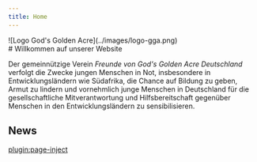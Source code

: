 ```yaml
---
title: Home
---
```

<div class="centeredImage" markdown="1" >
![Logo God's Golden Acre](../images/logo-gga.png)
</div>
# Willkommen auf unserer Website
  
Der gemeinnützige Verein *Freunde von God's Golden Acre Deutschland* verfolgt die Zwecke jungen Menschen in Not, insbesondere in Entwicklungsländern wie Südafrika, die Chance auf Bildung zu geben, Armut zu lindern und vornehmlich junge Menschen in Deutschland für die gesellschaftliche Mitverantwortung und Hilfsbereitschaft gegenüber Menschen in den Entwicklungsländern zu sensibilisieren.
## News
[plugin:page-inject](/news?template=blog)